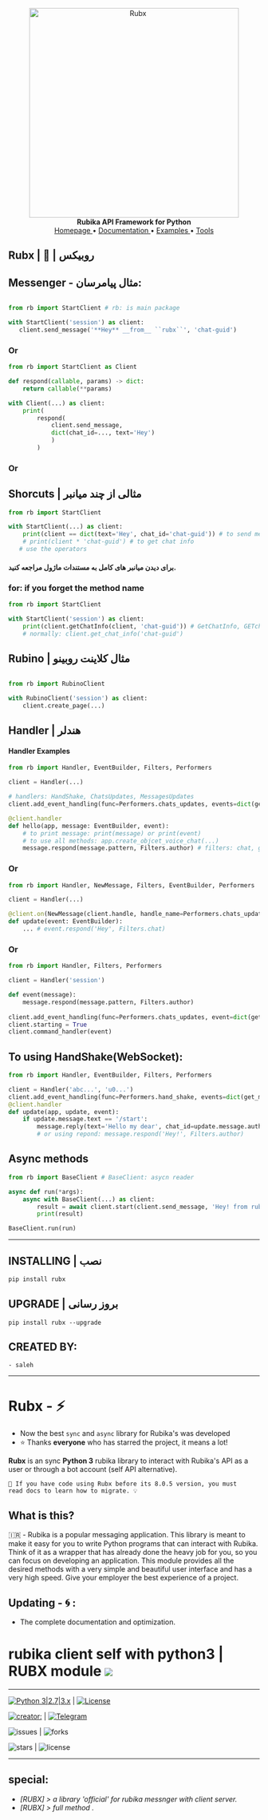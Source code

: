 <p align="center">
    <a href="https://github.com/mester-root/rubx">
        <img src="https://raw.githubusercontent.com/Mester-Root/rubx/main/icons/rubx-action.png" alt="Rubx" width="420">
    </a>
    <br>
    <b>Rubika API Framework for Python</b>
    <br>
    <a href="https://pypi.org/project/rubx">
        Homepage
    </a>
    •
    <a href="https://github.com/Mester-Root/rubx/tree/main/docs">
        Documentation
    </a>
    •
    <a href="https://github.com/Mester-Root/rubx/tree/main/Examples">
        Examples
    </a>
    •
    <a href="https://github.com/Mester-Root/rubx/tree/main/Tools">
        Tools
    </a>
</p>



Rubx | 🔶 | روبیکس
---------------------

## Messenger - مثال پیامرسان:

```python

from rb import StartClient # rb: is main package

with StartClient('session') as client:
   client.send_message('**Hey** __from__ ``rubx``', 'chat-guid')

```

### Or

```python
from rb import StartClient as Client

def respond(callable, params) -> dict:
    return callable(**params)

with Client(...) as client:
    print(
        respond(
            client.send_message,
            dict(chat_id=..., text='Hey')
            )
        )
```

### Or

## Shorcuts | مثالی از چند میانبر

```python
from rb import StartClient

with StartClient(...) as client:
    print(client == dict(text='Hey', chat_id='chat-guid')) # to send message
    # print(client * 'chat-guid') # to get chat info
   # use the operators
```

#### برای دیدن میانبر های کامل به مستندات ماژول مراجعه کنید.

### for: if you forget the method name
```python
from rb import StartClient

with StartClient('session') as client:
    print(client.getChatInfo(client, 'chat-guid')) # GetChatInfo, GETchatINFO, or ...
    # normally: client.get_chat_info('chat-guid')
```

## Rubino | مثال کلاینت روبینو

``` python

from rb import RubinoClient

with RubinoClient('session') as client:
    client.create_page(...)

```

## Handler | هندلر
#### Handler Examples

```python
from rb import Handler, EventBuilder, Filters, Performers

client = Handler(...)

# handlers: HandShake, ChatsUpdates, MessagesUpdates
client.add_event_handling(func=Performers.chats_updates, events=dict(get_chats=True, get_messages=True, pattern=('/start', 'Hey from rubx lib.')))

@client.handler
def hello(app, message: EventBuilder, event):
    # to print message: print(message) or print(event)
    # to use all methods: app.create_objcet_voice_chat(...)
    message.respond(message.pattern, Filters.author) # filters: chat, group, channel, author
```

### Or

```python
from rb import Handler, NewMessage, Filters, EventBuilder, Performers

client = Handler(...)

@client.on(NewMessage(client.handle, handle_name=Performers.chats_updates))
def update(event: EventBuilder):
    ... # event.respond('Hey', Filters.chat)

```

### Or

```python
from rb import Handler, Filters, Performers

client = Handler('session')

def event(message):
    message.respond(message.pattern, Filters.author)
        
client.add_event_handling(func=Performers.chats_updates, event=dict(get_chats=True, get_messages=True, pattern=('/start', 'Hi from rubx lib.')))
client.starting = True
client.command_handler(event)
```

## To using HandShake(WebSocket):

```python
from rb import Handler, EventBuilder, Filters, Performers

client = Handler('abc...', 'u0...')
client.add_event_handling(func=Performers.hand_shake, events=dict(get_messages=True, get_chats=False))
@client.handler
def update(app, update, event):
    if update.message.text == '/start':
        message.reply(text='Hello my dear', chat_id=update.message.author_object_guid, reply_to_message_id=update.message.message_id)
        # or using repond: message.respond('Hey!', Filters.author)
```

## Async methods

```python
from rb import BaseClient # BaseClient: asycn reader

async def run(*args):
    async with BaseClient(...) as client:
        result = await client.start(client.send_message, 'Hey! from rubx', 'chat-guid')
        print(result)

BaseClient.run(run)
```

___________________________

## INSTALLING | نصب

```bash
pip install rubx
```

## UPGRADE | بروز رسانی

```
pip install rubx --upgrade
```


## CREATED BY:
    - saleh

_____________________________

Rubx - ⚡
========

  - Now the best ‍`sync‍` and `async` library for Rubika's was developed
  - ⭐️ Thanks **everyone** who has starred the project, it means a lot!

**Rubx** is an sync **Python 3** rubika library to interact with Rubika's API
as a user or through a bot account (self API alternative).

    🔴 If you have code using Rubx before its 8.0.5 version, you must
    read docs to learn how to migrate. 💡

What is this?
-------------

🇮🇷 - Rubika is a popular messaging application. This library is meant
to make it easy for you to write Python programs that can interact
with Rubika. Think of it as a wrapper that has already done the
heavy job for you, so you can focus on developing an application.
This module provides all the desired methods with a very simple and beautiful user interface and has a very high speed.
Give your employer the best experience of a project.


Updating - 🌀 :
--------
   - The complete documentation and optimization.


# rubika client self with python3 | RUBX module ![](https://i.imgur.com/fe85aVR.png)


_______________________

[![Python 3|2.7|3.x](https://img.shields.io/badge/python-3|3.0|3.x-yellow.svg)](https://www.python.org/)   | [![License](https://img.shields.io/badge/license-GPLv2-red.svg)](https://raw.githubusercontent.com/Mester-Root/rubx/main/LICENSE)

[![creator: ](https://img.shields.io/badge/Telegram-Channel-33A8E3)](https://t.me/rubx_library) | [![Telegram](https://img.shields.io/badge/-telegram-red?color=white&logo=telegram&logoColor=black)](https://t.me/ClientUser)

![issues](https://img.shields.io/github/issues/mester-root/rubx)      | ![forks](https://img.shields.io/github/forks/mester-root/rubx)

![stars](https://img.shields.io/github/stars/mester-root/rubx)   | ![license](https://img.shields.io/github/license/mester-root/rubx)

________________________


## **special**:
- *[RUBX] > a library 'official' for rubika messnger with client server.*
- *[RUBX] > full method .*
